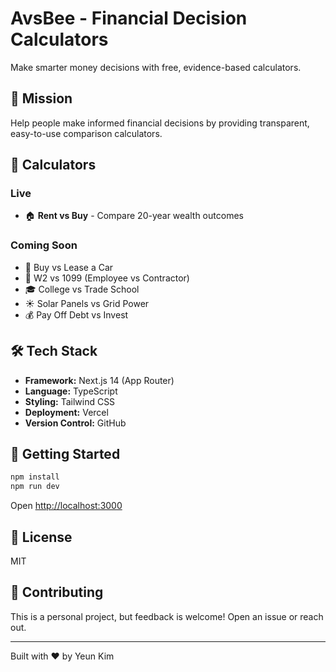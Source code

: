 # AvsBee - Financial Decision Calculators

Make smarter money decisions with free, evidence-based calculators.

## 🎯 Mission

Help people make informed financial decisions by providing transparent, easy-to-use comparison calculators.

## 🧮 Calculators

### Live
- 🏠 **Rent vs Buy** - Compare 20-year wealth outcomes

### Coming Soon
- 🚗 Buy vs Lease a Car
- 💼 W2 vs 1099 (Employee vs Contractor)
- 🎓 College vs Trade School
- ☀️ Solar Panels vs Grid Power
- 💰 Pay Off Debt vs Invest

## 🛠️ Tech Stack

- **Framework:** Next.js 14 (App Router)
- **Language:** TypeScript
- **Styling:** Tailwind CSS
- **Deployment:** Vercel
- **Version Control:** GitHub

## 🚀 Getting Started
```bash
npm install
npm run dev
```

Open [http://localhost:3000](http://localhost:3000)

## 📝 License

MIT

## 🤝 Contributing

This is a personal project, but feedback is welcome! Open an issue or reach out.

---

Built with ❤️ by Yeun Kim